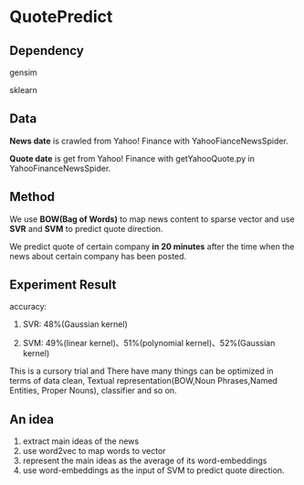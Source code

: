 # QuotePredict

## Dependency

  gensim
  
  sklearn

## Data
  
  **News date** is crawled from Yahoo! Finance with YahooFianceNewsSpider.
  
  **Quote date** is get from Yahoo! Finance with getYahooQuote.py in YahooFinanceNewsSpider.
  
## Method

  We use **BOW(Bag of Words)** to map news content to sparse vector and use **SVR** and **SVM** to predict quote direction.
  
  We predict quote of certain company **in 20 minutes** after the time when the news about certain company has been posted.
  
## Experiment Result

  accuracy:
    
  1. SVR: 48%(Gaussian kernel)

  2. SVM: 49%(linear kernel)、51%(polynomial kernel)、52%(Gaussian kernel)
    
This is a cursory trial and There have many things can be optimized in terms of data clean, Textual representation(BOW,Noun     Phrases,Named Entities, Proper Nouns), classifier and so on.
  
## An idea

  1. extract main ideas of the news
  2. use word2vec to map words to vector
  3. represent the main ideas as the average of its word-embeddings
  4. use word-embeddings as the input of SVM to predict quote direction.
    
  
  
